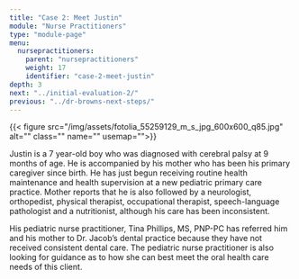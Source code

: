 ```yaml
---
title: "Case 2: Meet Justin"
module: "Nurse Practitioners"
type: "module-page"
menu:
  nursepractitioners:
    parent: "nursepractitioners"
    weight: 17
    identifier: "case-2-meet-justin"
depth: 3
next: "../initial-evaluation-2/"
previous: "../dr-browns-next-steps/"
---
```

<div class="pageblock right img-polaroid img-rounded">
<div class="caption">
</div>
{{< figure src="/img/assets/fotolia_55259129_m_s_jpg_600x600_q85.jpg" alt="" class="" name="" usemap="">}}</div><div class="pageblock"><p>Justin is a 7 year-old boy who was diagnosed with cerebral palsy at 9 months of age.  He is accompanied by his mother who has been his primary caregiver since birth.  He has just begun receiving routine health maintenance and health supervision at a new pediatric primary care practice. Mother reports that he is also followed by a neurologist, orthopedist, physical therapist, occupational therapist, speech-language pathologist and a nutritionist, although his care has been inconsistent.</p>
<p>His pediatric nurse practitioner, Tina Phillips, MS, PNP-PC has referred him and his mother to Dr. Jacob’s dental practice because they have not received consistent dental care.  The pediatric nurse practitioner is also looking for guidance as to how she can best meet the oral health care needs of this client.</p>
</div>